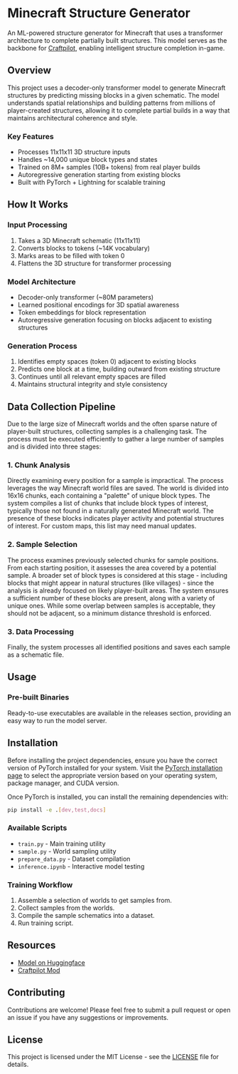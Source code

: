 # Minecraft Structure Generator

An ML-powered structure generator for Minecraft that uses a transformer architecture to complete partially built structures. This model serves as the backbone for [Craftpilot](https://github.com/mmmfrieddough/craftpilot), enabling intelligent structure completion in-game.

## Overview

This project uses a decoder-only transformer model to generate Minecraft structures by predicting missing blocks in a given schematic. The model understands spatial relationships and building patterns from millions of player-created structures, allowing it to complete partial builds in a way that maintains architectural coherence and style.

### Key Features

- Processes 11x11x11 3D structure inputs
- Handles ~14,000 unique block types and states
- Trained on 8M+ samples (10B+ tokens) from real player builds
- Autoregressive generation starting from existing blocks
- Built with PyTorch + Lightning for scalable training

## How It Works

### Input Processing

1. Takes a 3D Minecraft schematic (11x11x11)
2. Converts blocks to tokens (~14K vocabulary)
3. Marks areas to be filled with token 0
4. Flattens the 3D structure for transformer processing

### Model Architecture

- Decoder-only transformer (~80M parameters)
- Learned positional encodings for 3D spatial awareness
- Token embeddings for block representation
- Autoregressive generation focusing on blocks adjacent to existing structures

### Generation Process

1. Identifies empty spaces (token 0) adjacent to existing blocks
2. Predicts one block at a time, building outward from existing structure
3. Continues until all relevant empty spaces are filled
4. Maintains structural integrity and style consistency

## Data Collection Pipeline

Due to the large size of Minecraft worlds and the often sparse nature of player-built structures, collecting samples is a challenging task. The process must be executed efficiently to gather a large number of samples and is divided into three stages:

### 1. Chunk Analysis

Directly examining every position for a sample is impractical. The process leverages the way Minecraft world files are saved. The world is divided into 16x16 chunks, each containing a "palette" of unique block types. The system compiles a list of chunks that include block types of interest, typically those not found in a naturally generated Minecraft world. The presence of these blocks indicates player activity and potential structures of interest. For custom maps, this list may need manual updates.

### 2. Sample Selection

The process examines previously selected chunks for sample positions. From each starting position, it assesses the area covered by a potential sample. A broader set of block types is considered at this stage - including blocks that might appear in natural structures (like villages) - since the analysis is already focused on likely player-built areas. The system ensures a sufficient number of these blocks are present, along with a variety of unique ones. While some overlap between samples is acceptable, they should not be adjacent, so a minimum distance threshold is enforced.

### 3. Data Processing

Finally, the system processes all identified positions and saves each sample as a schematic file.

## Usage

### Pre-built Binaries

Ready-to-use executables are available in the releases section, providing an easy way to run the model server.

## Installation

Before installing the project dependencies, ensure you have the correct version of PyTorch installed for your system. Visit the [PyTorch installation page](https://pytorch.org/get-started/locally/) to select the appropriate version based on your operating system, package manager, and CUDA version.

Once PyTorch is installed, you can install the remaining dependencies with:

```bash
pip install -e .[dev,test,docs]
```

### Available Scripts

- `train.py` - Main training utility
- `sample.py` - World sampling utility
- `prepare_data.py` - Dataset compilation
- `inference.ipynb` - Interactive model testing

### Training Workflow

1. Assemble a selection of worlds to get samples from.
2. Collect samples from the worlds.
3. Compile the sample schematics into a dataset.
4. Run training script.

## Resources

- [Model on Huggingface](https://huggingface.co/mmmfrieddough/minecraft-structure-generator)
- [Craftpilot Mod](https://github.com/mmmfrieddough/craftpilot)

## Contributing

Contributions are welcome! Please feel free to submit a pull request or open an issue if you have any suggestions or improvements.

## License

This project is licensed under the MIT License - see the [LICENSE](LICENSE) file for details.
